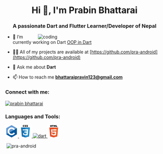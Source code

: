 <h1 align="center">Hi 👋, I'm Prabin Bhattarai</h1>
<h3 align="center">A passionate Dart and Flutter Learner/Developer of Nepal</h3>
<img align="right" alt="coding" width="400" src="https://media1.giphy.com/media/qgQUggAC3Pfv687qPC/giphy.gif">


- 🔭 I’m currently working on Dart [OOP in Dart](https://github.com/pra-android/Object-Oriented-Program-in-Dart)

- 👨‍💻 All of my projects are available at [https://github.com/pra-android](https://github.com/pra-android)

- 💬 Ask me about **Dart**

- 📫 How to reach me **bhattaraipravin123@gmail.com**

<h3 align="left">Connect with me:</h3>
<p align="left">
<a href="https://linkedin.com/in/prabin bhattarai" target="blank"><img align="center" src="https://raw.githubusercontent.com/rahuldkjain/github-profile-readme-generator/master/src/images/icons/Social/linked-in-alt.svg" alt="prabin bhattarai" height="30" width="40" /></a>
</p>

<h3 align="left">Languages and Tools:</h3>
<p align="left"> <a href="https://www.cprogramming.com/" target="_blank" rel="noreferrer"> <img src="https://raw.githubusercontent.com/devicons/devicon/master/icons/c/c-original.svg" alt="c" width="40" height="40"/> </a> <a href="https://www.w3schools.com/css/" target="_blank" rel="noreferrer"> <img src="https://raw.githubusercontent.com/devicons/devicon/master/icons/css3/css3-original-wordmark.svg" alt="css3" width="40" height="40"/> </a> <a href="https://dart.dev" target="_blank" rel="noreferrer"> <img src="https://www.vectorlogo.zone/logos/dartlang/dartlang-icon.svg" alt="dart" width="40" height="40"/> </a> <a href="https://www.w3.org/html/" target="_blank" rel="noreferrer"> <img src="https://raw.githubusercontent.com/devicons/devicon/master/icons/html5/html5-original-wordmark.svg" alt="html5" width="40" height="40"/> </a> </p>

<p>&nbsp;<img align="center" src="https://github-readme-stats.vercel.app/api?username=pra-android&show_icons=true&locale=en" alt="pra-android" /></p>
